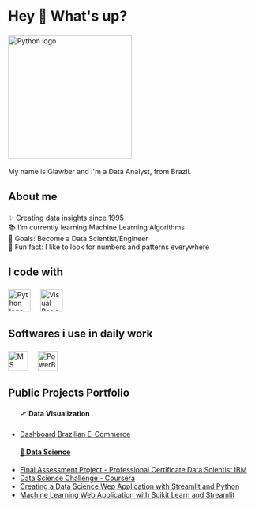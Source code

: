 <h1 align="left">Hey 👋 What's up?</h1>

###

<img src="https://i.pinimg.com/originals/c8/7a/61/c87a61d044f12c68d682fc06efd8e175.gif" height="250" alt="Python logo"  /> <img width="100" /> <br>

<p align="left">My name is Glawber and I'm a Data Analyst, from Brazil.</p>

###

<h2 align="left">About me</h2>

###

<p align="left">✨ Creating data insights since 1995<br>📚 I'm currently learning Machine Learning Algorithms<br>🎯 Goals: Become a Data Scientist/Engineer<br>🎲 Fun fact: I like to look for numbers and patterns everywhere</p>

###

<h2 align="left">I code with</h2>

###

<div align="left">
  <img src="https://cdn.jsdelivr.net/gh/devicons/devicon/icons/python/python-original.svg" height="45" alt="Python logo"  />
  <img width="12" />
  <img src="https://seeklogo.com/images/M/microsoft-visual-basic-for-applications-logo-C492418678-seeklogo.com.png" height="45" alt="Visual Basic Application logo"  />
  <img width="12" />
</div>

###

<h2 align="left">Softwares i use in daily work</h2>

###

<div align="left">
  <img src="https://logodownload.org/wp-content/uploads/2020/04/excel-logo-0.png" height="40" alt="MS Excel logo"  />
  <img width="12" />
  <img src="https://pnghq.com/wp-content/uploads/power-bi-logo-and-sign-png-high-resolution.png" height="40" alt="PowerBI logo"  />
  <img width="12" />
</div>

###

<h2 align="left">Public Projects Portfolio</h2>

<div>
<ul> <h4 align="left">📈 Data Visualization</h4>
  <li><a href="https://app.powerbi.com/view?r=eyJrIjoiYTc1OThiNGEtMjA0NS00YzA2LTk4NzItNzRiOTlhZWZmY2Y0IiwidCI6Ijc0YzYxOGY5LWIxYjctNDI5Ni05ZWZmLTY0MTA2YzE1MzBjNCJ9&pageName=df0672797147880051cb">Dashboard Brazilian E-Commerce</li>
</ul>
</div>

<div>
<ul> <h4 align="left">🧬 Data Science</h4>
  <li><a href="https://github.com/glawberc/FinalAssessmentDataScience">Final Assessment Project - Professional Certificate Data Scientist IBM</li>
  <li><a href="https://hub.labs.coursera.org/connect/sharedkxhjsekx?forceRefresh=false&path=%2Fnotebooks%2FChurnPrediction.ipynb&isLabVersioning=file-prep">Data Science Challenge - Coursera</li>
  <li><a href="https://github.com/glawberc/projectdata">Creating a Data Science Wep Application with Streamlit and Python</li>
  <li><a href="https://github.com/glawberc/WebAppMLStreamlit">Machine Learning Web Application with Scikit Learn and Streamlit</li>
</ul>
</div>
